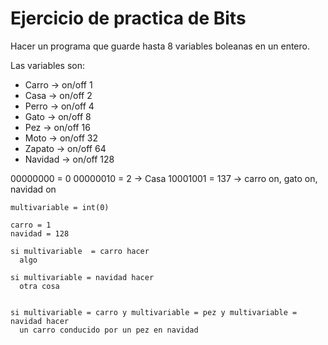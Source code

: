 # Ejercicio de practica de Bits

Hacer un programa que guarde hasta 8 variables boleanas en un entero.

Las variables son:

* Carro   ->  on/off     1
* Casa    ->  on/off     2
* Perro   ->  on/off     4
* Gato    ->  on/off     8
* Pez     ->  on/off    16
* Moto    ->  on/off    32
* Zapato  ->  on/off    64
* Navidad ->  on/off   128


00000000  =  0
00000010  =  2  -> Casa
10001001  =  137  -> carro on, gato on, navidad on

```
multivariable = int(0)

carro = 1
navidad = 128

si multivariable  = carro hacer
  algo

si multivariable = navidad hacer
  otra cosa


si multivariable = carro y multivariable = pez y multivariable = navidad hacer
  un carro conducido por un pez en navidad

```
